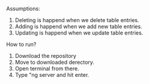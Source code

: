Assumptions:
  1. Deleting is happend when we delete table entries.
  2. Adding is happend when we add new table entries.
  3. Updating is happend when we update table entries.
  
 

How to run?
  1. Download the repository
  2. Move to downloaded derectory.
  3. Open terminal from there.
  4. Type "ng server and hit enter.
